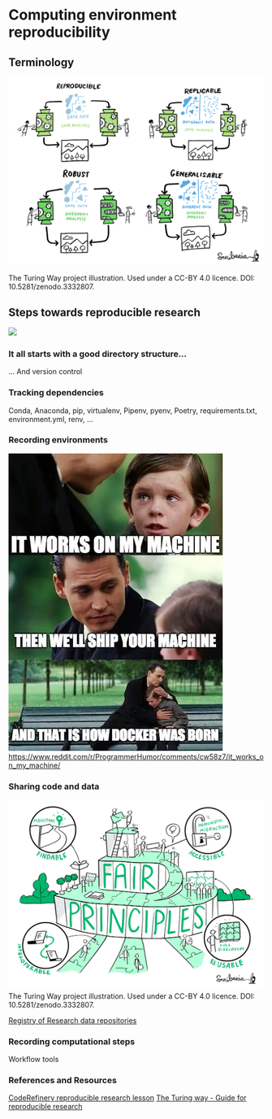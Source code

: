 # Computing environment reproducibility 

## Terminology

![](img/reproducible-definition-grid.svg)

The Turing Way project illustration. Used under a CC-BY 4.0 licence. DOI: 10.5281/zenodo.3332807.

## Steps towards reproducible research

![](img/reproducible_research.jpg)

### It all starts with a good directory structure...

... And version control

### Tracking dependencies

Conda, Anaconda, pip, virtualenv, Pipenv, pyenv, Poetry, requirements.txt, environment.yml, renv, ...


### Recording environments

![](img/Docker_meme.webp)
https://www.reddit.com/r/ProgrammerHumor/comments/cw58z7/it_works_on_my_machine/

### Sharing code and data

![](img/8-fair-principles.jpg)
The Turing Way project illustration. Used under a CC-BY 4.0 licence. DOI: 10.5281/zenodo.3332807.

[Registry of Research data repositories](https://www.re3data.org)


### Recording computational steps

Workflow tools

### References and Resources

[CodeRefinery reproducible research lesson](https://coderefinery.github.io/reproducible-research/)
[The Turing way - Guide for reproducible research](https://coderefinery.github.io/reproducible-research/)

